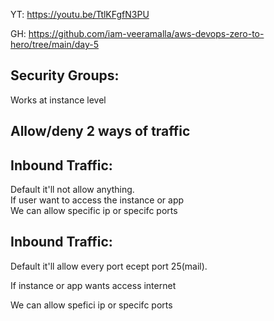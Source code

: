 YT:   https://youtu.be/TtlKFgfN3PU

GH:   https://github.com/iam-veeramalla/aws-devops-zero-to-hero/tree/main/day-5

Security Groups:
--------------

Works at instance level

Allow/deny 2 ways of traffic
-----------
Inbound Traffic:                                             
------------                                              
Default it'll not allow anything.                                 
If user want to access the instance or app                    
We can allow specific ip or specifc ports                     


Inbound Traffic:
---------------
Default it'll  allow every port ecept port 25(mail).

If instance or app wants access internet

We can allow spefici ip or specifc ports

